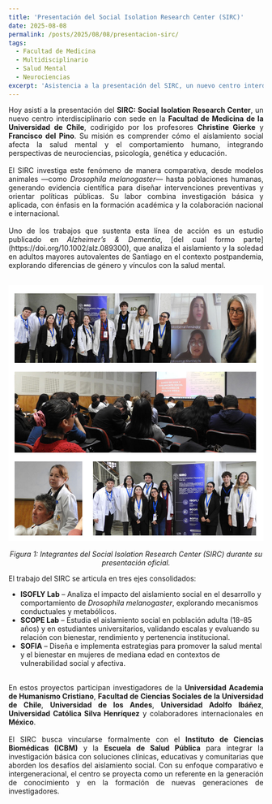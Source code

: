 ```yaml
---
title: 'Presentación del Social Isolation Research Center (SIRC)'
date: 2025-08-08
permalink: /posts/2025/08/08/presentacion-sirc/
tags:
  - Facultad de Medicina
  - Multidisciplinario
  - Salud Mental
  - Neurociencias
excerpt: 'Asistencia a la presentación del SIRC, un nuevo centro interdisciplinario de la Facultad de Medicina de la Universidad de Chile dedicado al estudio del aislamiento social y su impacto en la salud mental y el comportamiento humano.'
---
```

<div style="text-align: justify;">Hoy asistí a la presentación del <strong>SIRC: Social Isolation Research Center</strong>, un nuevo centro interdisciplinario con sede en la <strong>Facultad de Medicina de la Universidad de Chile</strong>, codirigido por los profesores <strong>Christine Gierke</strong> y <strong>Francisco del Pino</strong>. Su misión es comprender cómo el aislamiento social afecta la salud mental y el comportamiento humano, integrando perspectivas de neurociencias, psicología, genética y educación.</div>
<br>

<div style="text-align: justify;">El SIRC investiga este fenómeno de manera comparativa, desde modelos animales —como <em>Drosophila melanogaster</em>— hasta poblaciones humanas, generando evidencia científica para diseñar intervenciones preventivas y orientar políticas públicas. Su labor combina investigación básica y aplicada, con énfasis en la formación académica y la colaboración nacional e internacional.</div>
<br>

<div style="text-align: justify;">Uno de los trabajos que sustenta esta línea de acción es un estudio publicado en <em>Alzheimer’s & Dementia</em>, [del cual formo parte](https://doi.org/10.1002/alz.089300), que analiza el aislamiento y la soledad en adultos mayores autovalentes de Santiago en el contexto postpandemia, explorando diferencias de género y vínculos con la salud mental.</div>
<br>
<p align="center">
  <img src="/files/2508_08_sirc.jpg" alt="Los integrantes del SIRC.">
</p>
<p align="center">
  <em>Figura 1: Integrantes del Social Isolation Research Center (SIRC) durante su presentación oficial.</em>
</p>

<div style="text-align: justify;">El trabajo del SIRC se articula en tres ejes consolidados:</div>
<ul>
  <li><strong>ISOFLY Lab</strong> – Analiza el impacto del aislamiento social en el desarrollo y comportamiento de <em>Drosophila melanogaster</em>, explorando mecanismos conductuales y metabólicos.</li>
  <li><strong>SCOPE Lab</strong> – Estudia el aislamiento social en población adulta (18–85 años) y en estudiantes universitarios, validando escalas y evaluando su relación con bienestar, rendimiento y pertenencia institucional.</li>
  <li><strong>SOFIA</strong> – Diseña e implementa estrategias para promover la salud mental y el bienestar en mujeres de mediana edad en contextos de vulnerabilidad social y afectiva.</li>
</ul>
<br>

<div style="text-align: justify;">En estos proyectos participan investigadores de la <strong>Universidad Academia de Humanismo Cristiano</strong>, <strong>Facultad de Ciencias Sociales de la Universidad de Chile</strong>, <strong>Universidad de los Andes</strong>, <strong>Universidad Adolfo Ibáñez</strong>, <strong>Universidad Católica Silva Henríquez</strong> y colaboradores internacionales en <strong>México</strong>.</div>
<br>

<div style="text-align: justify;">El SIRC busca vincularse formalmente con el <strong>Instituto de Ciencias Biomédicas (ICBM)</strong> y la <strong>Escuela de Salud Pública</strong> para integrar la investigación básica con soluciones clínicas, educativas y comunitarias que aborden los desafíos del aislamiento social. Con su enfoque comparativo e intergeneracional, el centro se proyecta como un referente en la generación de conocimiento y en la formación de nuevas generaciones de investigadores.</div>
<br>


